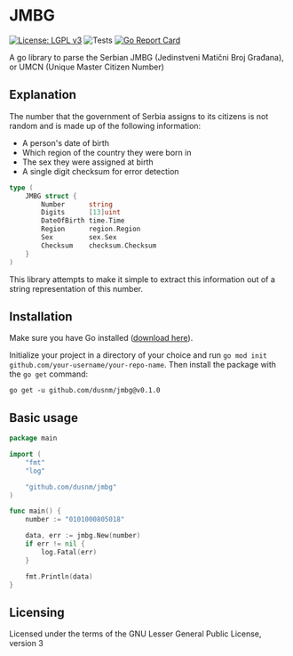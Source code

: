 # JMBG

[![License: LGPL v3](https://img.shields.io/badge/License-LGPL_v3-blue.svg)](https://github.com/dusnm/jmbg/blob/main/LICENSE)
![Tests](https://github.com/dusnm/jmbg/actions/workflows/test.yml/badge.svg?branch=main)
[![Go Report Card](https://goreportcard.com/badge/github.com/dusnm/jmbg)](https://goreportcard.com/report/github.com/dusnm/jmbg)

A go library to parse the Serbian JMBG (Jedinstveni Matični Broj Građana), or UMCN (Unique Master Citizen Number)

## Explanation
The number that the government of Serbia assigns to its citizens is not random and is made up of the following information:

* A person's date of birth
* Which region of the country they were born in
* The sex they were assigned at birth
* A single digit checksum for error detection

```go
type (
	JMBG struct {
		Number      string
		Digits      [13]uint
		DateOfBirth time.Time
		Region      region.Region
		Sex         sex.Sex
		Checksum    checksum.Checksum
	}
)
```

This library attempts to make it simple to extract this information out of a string representation of this number.

## Installation
Make sure you have Go installed ([download here](https://go.dev/dl/)).

Initialize your project in a directory of your choice and run `go mod init github.com/your-username/your-repo-name`.
Then install the package with the `go get` command:
```shell
go get -u github.com/dusnm/jmbg@v0.1.0
```

## Basic usage
```go
package main

import (
	"fmt"
	"log"

	"github.com/dusnm/jmbg"
)

func main() {
	number := "0101000805018"

	data, err := jmbg.New(number)
	if err != nil {
		log.Fatal(err)
	}

	fmt.Println(data)
}
```

## Licensing
Licensed under the terms of the GNU Lesser General Public License, version 3
